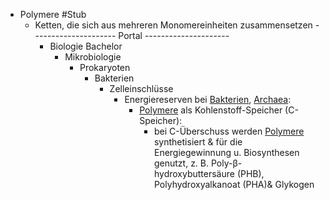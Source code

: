 - Polymere #Stub
    - Ketten, die sich aus mehreren Monomereinheiten zusammensetzen
    --------------------- Portal ---------------------
        - Biologie Bachelor
            - Mikrobiologie
                - Prokaryoten
                    - Bakterien
                        - Zelleinschlüsse
                            - Energiereserven bei [Bakterien](Bakterien.md), [Archaea](Archaea.md):
                                - [Polymere](Polymere.md)  als Kohlenstoff-Speicher (C-Speicher):
                                    - bei C-Überschuss werden [Polymere](Polymere.md) synthetisiert & für die Energiegewinnung u. Biosynthesen genutzt, z. B. Poly-β-hydroxybuttersäure (PHB), Polyhydroxyalkanoat (PHA)&  Glykogen
